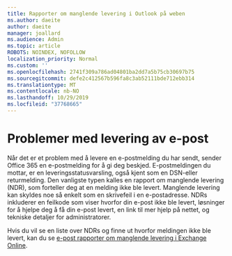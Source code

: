```yaml
---
title: Rapporter om manglende levering i Outlook på weben
ms.author: daeite
author: daeite
manager: joallard
ms.audience: Admin
ms.topic: article
ROBOTS: NOINDEX, NOFOLLOW
localization_priority: Normal
ms.custom: ''
ms.openlocfilehash: 2741f309a786ad04801ba2dd7a5b75cb30697b75
ms.sourcegitcommit: defe2c412567b596fa8c3ab52111bde712ebb314
ms.translationtype: MT
ms.contentlocale: nb-NO
ms.lasthandoff: 10/29/2019
ms.locfileid: "37768665"
---
```

# <a name="issues-with-email-delivery"></a>Problemer med levering av e-post

Når det er et problem med å levere en e-postmelding du har sendt, sender Office 365 en e-postmelding for å gi deg beskjed. E-postmeldingen du mottar, er en leveringsstatusvarsling, også kjent som en DSN-eller returmelding. Den vanligste typen kalles en rapport om manglende levering (NDR), som forteller deg at en melding ikke ble levert. Manglende levering kan skyldes noe så enkelt som en skrivefeil i en e-postadresse. NDRs inkluderer en feilkode som viser hvorfor din e-post ikke ble levert, løsninger for å hjelpe deg å få din e-post levert, en link til mer hjelp på nettet, og tekniske detaljer for administratorer.

Hvis du vil se en liste over NDRs og finne ut hvorfor meldingen ikke ble levert, kan du se [e-post rapporter om manglende levering i Exchange Online](https://docs.microsoft.com/exchange/mail-flow-best-practices/non-delivery-reports-in-exchange-online/non-delivery-reports-in-exchange-online).
